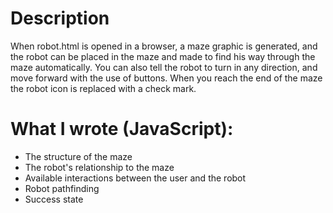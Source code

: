 # Description
When robot.html is opened in a browser, a maze graphic is generated, and the robot can be placed in the maze and made to find his way through the maze automatically. You can also tell the robot to turn in any direction, and move forward with the use of buttons. When you reach the end of the maze the robot icon is replaced with a check mark.


# What I wrote (JavaScript):
- The structure of the maze
- The robot's relationship to the maze
- Available interactions between the user and the robot
- Robot pathfinding
- Success state
